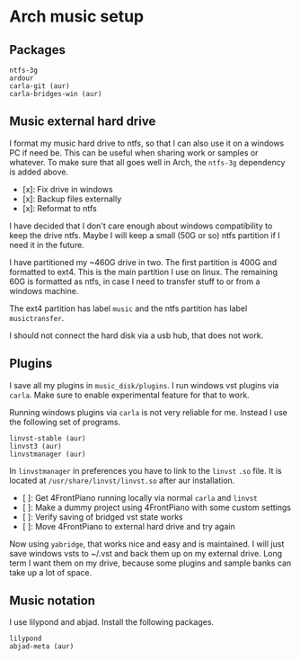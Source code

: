 # Arch music setup

## Packages

```
ntfs-3g
ardour
carla-git (aur)
carla-bridges-win (aur)
```

## Music external hard drive

I format my music hard drive to ntfs, so that I can also use it on a
windows PC if need be. This can be useful when sharing work or samples
or whatever. To make sure that all goes well in Arch, the `ntfs-3g`
dependency is added above.

- [x]: Fix drive in windows
- [x]: Backup files externally
- [x]: Reformat to ntfs

I have decided that I don't care enough about windows compatibility to
keep the drive ntfs. Maybe I will keep a small (50G or so) ntfs 
partition if I need it in the future.

I have partitioned my ~460G drive in two. The first partition is 400G
and formatted to ext4. This is the main partition I use on linux. The
remaining 60G is formatted as ntfs, in case I need to transfer stuff to
or from a windows machine.

The ext4 partition has label `music` and the ntfs partition has label
`musictransfer`.

I should not connect the hard disk via a usb hub, that does not work.

## Plugins

I save all my plugins in `music_disk/plugins`.
I run windows vst plugins via `carla`. Make sure to enable experimental
feature for that to work.

Running windows plugins via `carla` is not very reliable for me. Instead
I use the following set of programs.

```
linvst-stable (aur)
linvst3 (aur)
linvstmanager (aur)
```

In `linvstmanager` in preferences you have to link to the `linvst` `.so`
file. It is located at `/usr/share/linvst/linvst.so` after aur 
installation.

- [ ]: Get 4FrontPiano running locally via normal `carla` and `linvst`
- [ ]: Make a dummy project using 4FrontPiano with some custom settings
- [ ]: Verify saving of bridged vst state works
- [ ]: Move 4FrontPiano to external hard drive and try again

Now using `yabridge`, that works nice and easy and is maintained. I will
just save windows vsts to ~/.vst and back them up on my external drive.
Long term I want them on my drive, because some plugins and sample banks
can take up a lot of space.

## Music notation

I use lilypond and abjad. Install the following packages.

```
lilypond
abjad-meta (aur)
```
